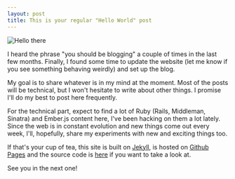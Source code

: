 ```yaml
---
layout: post
title: This is your regular "Hello World" post
---
```


![Hello there](https://media.giphy.com/media/3o85xwGZR5UtB6SiL6/giphy.gif)

I heard the phrase "you should be blogging" a couple of times in the last few months. Finally, I found some time to update the website (let me know if you see something behaving weirdly) and set up the blog.

My goal is to share whatever is in my mind at the moment. Most of the posts will be technical, but I won't hesitate to write about other things. I promise I'll do my best to post here frequently.

For the technical part, expect to find a lot of Ruby (Rails, Middleman, Sinatra) and Ember.js content here, I've been hacking on them a lot lately. Since the web is in constant evolution and new things come out every week, I'll, hopefully, share my experiments with new and exciting things too.

If that's your cup of tea, this site is built on <a href="http://jekyllrb.com/" target="_blank">Jekyll</a>, is hosted on <a href="https://pages.github.com/" target="_blank">Github Pages</a> and the source code is <a href="https://github.com/romulomachado/romulomachado.github.io" target="_blank">here</a> if you want to take a look at.

See you in the next one!
